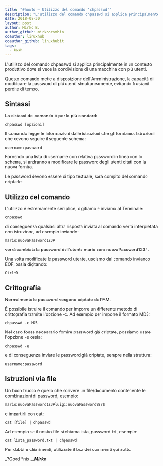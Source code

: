 ```yaml
---
title: "#howto – Utilizzo del comando 'chpasswd'"
description: "L'utilizzo del comando chpasswd si applica principalmente in un contesto produttivo dove si vede la condivisione di una macchina con piú utenti."
date: 2018-08-30
layout: post
author: Mirko B.
author_github: mirkobrombin
coauthor: linuxhub
coauthor_github: linuxhubit
tags:
  - bash
---
```

L'utilizzo del comando chpasswd si applica principalmente in un contesto produttivo dove si vede la condivisione di una macchina con piú utenti.

Questo comando mette a disposizione dell'Amministrazione, la capacitá di modificare la password di piú utenti simultaneamente, evitando frustanti perdite di tempo.

## Sintassi

La sintassi del comando é per lo piú standard:

    chpasswd [opzioni]

Il comando legge le informazioni dalle istruzioni che gli forniamo. Istruzioni che devono seguire il seguente schema:

    username:password

Fornendo una lista di username con relativa password in linea con lo schema, si andranno a modificare le password degli utenti citati con la nuova fornita.

Le password devono essere di tipo testuale, sará compito del comando criptarle.

## Utilizzo del comando

L'utilizzo é estremamente semplice, digitiamo e inviamo al Terminale:

    chpasswd

di conseguenza qualsiasi altra risposta inviata al comando verrá interpretata con istruzione, ad esempio inviando:

    mario:nuovaPassword123#

verrá cambiata la password dell'utente mario con: nuovaPassword123#.

Una volta modificate le password utente, usciamo dal comando inviando EOF, ossia digitando:

    Ctrl+D

## Crittografia

Normalmente le password vengono criptate da PAM.

É possibile istruire il comando per imporre un differente metodo di crittografia tramite l'opzione -c. Ad esempio per imporre il formato MD5:

    chpasswd -c MD5

Nel caso fosse necessario fornire password giá criptate, possiamo usare l'opzione -e ossia:

    chpasswd -e

e di conseguenza inviare le password giá criptate, sempre nella struttura:

    username:password

## Istruzioni via file

Un buon trucco é quello che scrivere un file/documento contenente le combinazioni di password, esempio:

    mario:nuovaPassword123#luigi:nuovaPassword987$

e impartirli con cat:

    cat [file] | chpasswd

Ad esempio se il nostro file si chiama lista_password.txt, esempio:

    cat lista_password.txt | chpasswd

Per dubbi e chiarimenti, utilizzate il box dei commenti qui sotto.

_?Good *nix _**__Mirko_**
